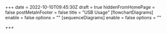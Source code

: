 +++
date = 2022-10-10T09:45:30Z
draft = true
hiddenFromHomePage = false
postMetaInFooter = false
title = "USB Usage"
[flowchartDiagrams]
enable = false
options = ""
[sequenceDiagrams]
enable = false
options = ""

+++
